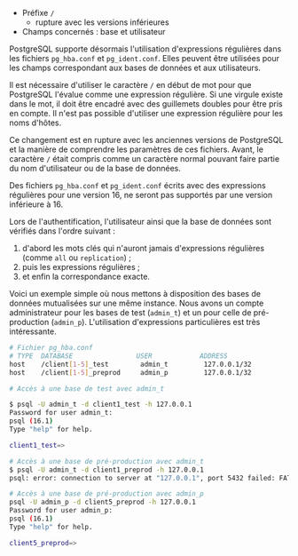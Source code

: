 <!--
Les sources pour ce sujet sont :

* https://git.postgresql.org/gitweb/?p=postgresql.git;a=commit;h=8fea86830e1d40961fd3cba59a73fca178417c78

Discussions :
* https://postgr.es/m/fff0d7c1-8ad4-76a1-9db3-0ab6ec338bf7@amazon.com

-->

<div class="slide-content">

  * Préfixe `/`
    + rupture avec les versions inférieures
  * Champs concernés : base et utilisateur

</div>

<div class="notes">

PostgreSQL supporte désormais l'utilisation d'expressions régulières dans les
fichiers `pg_hba.conf` et `pg_ident.conf`. Elles peuvent être utilisées pour les
champs correspondant aux bases de données et aux utilisateurs. 

Il est nécessaire
d'utiliser le caractère `/` en début de mot pour que PostgreSQL l'évalue comme
une expression régulière. Si une virgule existe dans le mot, il doit être encadré
avec des guillemets doubles pour être pris en compte. Il n'est pas possible d'utiliser
une expression régulière pour les noms d'hôtes.

Ce changement est en rupture avec les anciennes versions de PostgreSQL et la
manière de comprendre les paramètres de ces fichiers. Avant, le caractère `/`
était compris comme un caractère normal pouvant faire partie du nom
d'utilisateur ou de la base de données.

Des fichiers `pg_hba.conf` et `pg_ident.conf` écrits avec des expressions
régulières pour une version 16, ne seront pas supportés par une version
inférieure à 16.

Lors de l'authentification, l'utilisateur ainsi que la base de données sont
vérifiés dans l'ordre suivant :

1. d'abord les mots clés qui n'auront jamais d'expressions régulières (comme
   `all` ou `replication`) ;
1. puis les expressions régulières ;
1. et enfin la correspondance exacte.

Voici un exemple simple où nous mettons à disposition des bases de données
mutualisées sur une même instance. Nous avons un compte administrateur pour les
bases de test (`admin_t`) et un pour celle de pré-production (`admin_p`).
L'utilisation d'expressions particulières est très intéressante.

```bash
# Fichier pg_hba.conf
# TYPE  DATABASE                USER            ADDRESS                 METHOD
host    /client[1-5]_test        admin_t         127.0.0.1/32            scram-sha-256
host    /client[1-5]_preprod     admin_p         127.0.0.1/32            scram-sha-256

# Accès à une base de test avec admin_t

$ psql -U admin_t -d client1_test -h 127.0.0.1
Password for user admin_t: 
psql (16.1)
Type "help" for help.

client1_test=>

# Accès à une base de pré-production avec admin_t
$ psql -U admin_t -d client1_preprod -h 127.0.0.1
psql: error: connection to server at "127.0.0.1", port 5432 failed: FATAL:  no pg_hba.conf entry for host "127.0.0.1", user "admin_t", database "client1_preprod", no encryption

# Accès à une base de pré-production avec admin_p
psql -U admin_p -d client5_preprod -h 127.0.0.1
Password for user admin_p: 
psql (16.1)
Type "help" for help.

client5_preprod=>
```

</div>
